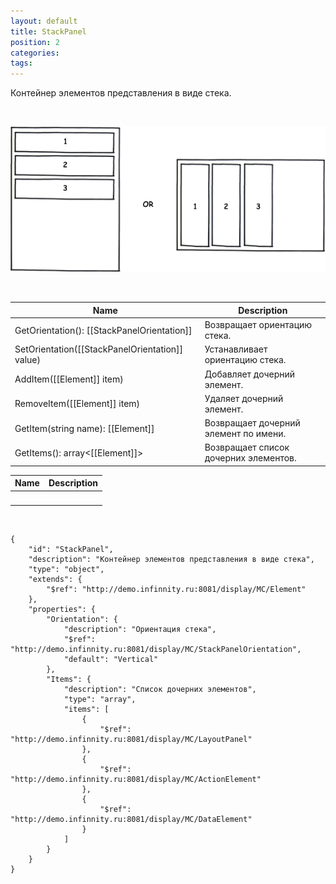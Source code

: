 ```yaml
---
layout: default
title: StackPanel
position: 2
categories: 
tags: 
---
```


Контейнер элементов представления в виде стека.

 

![](StackPanel.png)

 

|Name|Description|
|----|-----------|
|GetOrientation(): [[StackPanelOrientation]]|Возвращает ориентацию стека.|
|SetOrientation([[StackPanelOrientation]] value)|Устанавливает ориентацию стека.|
|AddItem([[Element]] item)|Добавляет дочерний элемент.|
|RemoveItem([[Element]] item)|Удаляет дочерний элемент.|
|GetItem(string name): [[Element]]|Возвращает дочерний элемент по имени.|
|GetItems(): array<[[Element]]>|Возвращает список дочерних элементов.|

|Name|Description|
|----|-----------|
| | |

  

```
{
	"id": "StackPanel",
	"description": "Контейнер элементов представления в виде стека",
	"type": "object",
	"extends": {
		"$ref": "http://demo.infinnity.ru:8081/display/MC/Element"
	},
	"properties": {
		"Orientation": {
			"description": "Ориентация стека",
			"$ref": "http://demo.infinnity.ru:8081/display/MC/StackPanelOrientation",
			"default": "Vertical"
		},
		"Items": {
			"description": "Список дочерних элементов",
			"type": "array",
			"items": [
				{
					"$ref": "http://demo.infinnity.ru:8081/display/MC/LayoutPanel"
				},
				{
					"$ref": "http://demo.infinnity.ru:8081/display/MC/ActionElement"
				},
				{
					"$ref": "http://demo.infinnity.ru:8081/display/MC/DataElement"
				}
			]
		}
	}
}
```

 

 

